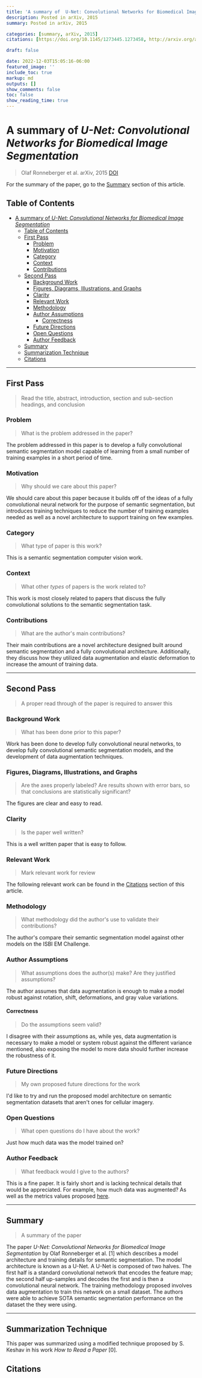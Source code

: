 ```yaml
---
title: 'A summary of  U-Net: Convolutional Networks for Biomedical Image Segmentation by Olaf Ronneberger et al.'
description: Posted in arXiv, 2015
summary: Posted in arXiv, 2015

categories: [summary, arXiv, 2015]
citations: [https://doi.org/10.1145/1273445.1273458, http://arxiv.org/abs/1505.04597]

draft: false

date: 2022-12-03T15:05:16-06:00
featured_image: ''
include_toc: true
markup: md
outputs: []
show_comments: false
toc: false
show_reading_time: true
---
```


# A summary of *U-Net: Convolutional Networks for Biomedical Image Segmentation*

> Olaf Ronneberger et al. arXiv, 2015 [DOI](http://arxiv.org/abs/1505.04597)

For the summary of the paper, go to the [Summary](#summary) section of this
article.

## Table of Contents

- [A summary of *U-Net: Convolutional Networks for Biomedical Image Segmentation*](#a-summary-of-u-net-convolutional-networks-for-biomedical-image-segmentation)
  - [Table of Contents](#table-of-contents)
  - [First Pass](#first-pass)
    - [Problem](#problem)
    - [Motivation](#motivation)
    - [Category](#category)
    - [Context](#context)
    - [Contributions](#contributions)
  - [Second Pass](#second-pass)
    - [Background Work](#background-work)
    - [Figures, Diagrams, Illustrations, and Graphs](#figures-diagrams-illustrations-and-graphs)
    - [Clarity](#clarity)
    - [Relevant Work](#relevant-work)
    - [Methodology](#methodology)
    - [Author Assumptions](#author-assumptions)
      - [Correctness](#correctness)
    - [Future Directions](#future-directions)
    - [Open Questions](#open-questions)
    - [Author Feedback](#author-feedback)
  - [Summary](#summary)
  - [Summarization Technique](#summarization-technique)
  - [Citations](#citations)

______________________________________________________________________

## First Pass

> Read the title, abstract, introduction, section and sub-section headings, and
> conclusion

### Problem

> What is the problem addressed in the paper?

The problem addressed in this paper is to develop a fully convolutional semantic
segmentation model capable of learning from a small number of training examples
in a short period of time.

### Motivation

> Why should we care about this paper?

We should care about this paper because it builds off of the ideas of a fully
convolutional neural network for the purpose of semantic segmentation, but
introduces training techniques to reduce the number of training examples needed
as well as a novel architecture to support training on few examples.

### Category

> What type of paper is this work?

This is a semantic segmentation computer vision work.

### Context

> What other *types* of papers is the work related to?

This work is most closely related to papers that discuss the fully convolutional
solutions to the semantic segmentation task.

### Contributions

> What are the author's main contributions?

Their main contributions are a novel architecture designed built around semantic
segmentation and a fully convolutional architecture. Additionally, they discuss
how they utilized data augmentation and elastic deformation to increase the
amount of training data.

______________________________________________________________________

## Second Pass

> A proper read through of the paper is required to answer this

### Background Work

> What has been done prior to this paper?

Work has been done to develop fully convolutional neural networks, to develop
fully convolutional semantic segmentation models, and the development of data
augmentation techniques.

### Figures, Diagrams, Illustrations, and Graphs

> Are the axes properly labeled? Are results shown with error bars, so that
> conclusions are statistically significant?

The figures are clear and easy to read.

### Clarity

> Is the paper well written?

This is a well written paper that is easy to follow.

### Relevant Work

> Mark relevant work for review

The following relevant work can be found in the [Citations](#citations) section
of this article.

### Methodology

> What methodology did the author's use to validate their contributions?

The author's compare their semantic segmentation model against other models on
the ISBI EM Challenge.

### Author Assumptions

> What assumptions does the author(s) make? Are they justified assumptions?

The author assumes that data augmentation is enough to make a model robust
against rotation, shift, deformations, and gray value variations.

#### Correctness

> Do the assumptions seem valid?

I disagree with their assumptions as, while yes, data augmentation is necessary
to make a model or system robust against the different variance mentioned, also
exposing the model to more data should further increase the robustness of it.

### Future Directions

> My own proposed future directions for the work

I'd like to try and run the proposed model architecture on semantic segmentation
datasets that aren't ones for cellular imagery.

### Open Questions

> What open questions do I have about the work?

Just how much data was the model trained on?

### Author Feedback

> What feedback would I give to the authors?

This is a fine paper. It is fairly short and is lacking technical details that
would be appreciated. For example, how much data was augmented? As well as the
metrics values proposed
[here](fully-convolutional-networks-for-semantic-segmentation.md).

______________________________________________________________________

## Summary

> A summary of the paper

The paper *U-Net: Convolutional Networks for Biomedical Image Segmentation* by
Olaf Ronneberger et al. [1] which describes a model architecture and training
details for semantic segmentation. The model architecture is known as a U-Net. A
U-Net is composed of two halves. The first half is a standard convolutional
network that encodes the feature map; the second half up-samples and decodes the
first and is then a convolutional neural network. The training methodology
proposed involves data augmentation to train this network on a small dataset.
The authors were able to achieve SOTA semantic segmentation performance on the
dataset the they were using.

______________________________________________________________________

## Summarization Technique

This paper was summarized using a modified technique proposed by S. Keshav in
his work *How to Read a Paper* [0].

## Citations
